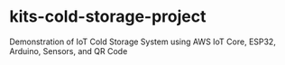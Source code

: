 # kits-cold-storage-project
Demonstration of IoT Cold Storage System using AWS IoT Core, ESP32, Arduino, Sensors, and QR Code
